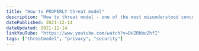 ```yaml
---
title: "How to PROPERLY threat model"
description: "How to threat model - one of the most misunderstood concepts in the entire privacy & security community. Welcome to our complete guide to it!"
datePublished: 2021-12-14
dateUpdated: 2021-12-14
linkYouTube: "https://www.youtube.com/watch?v=DHZRhboZhfI"
tags: ["threatmodel", "privacy", "security"]
---
```

